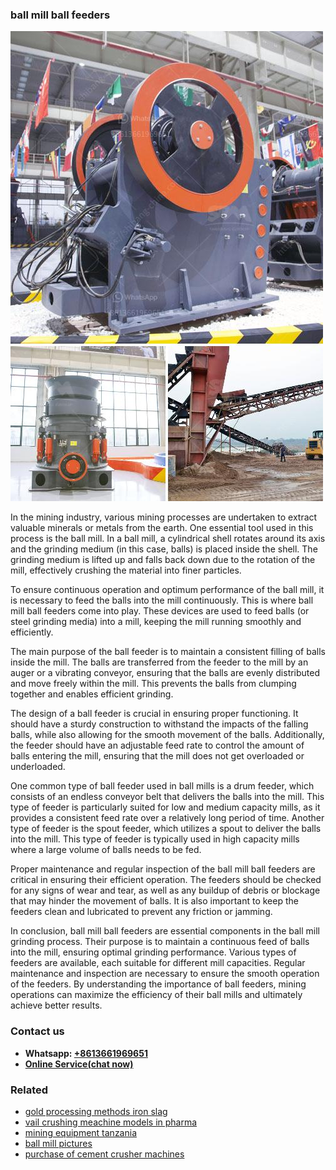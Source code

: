 <h3>ball mill ball feeders</h3><img src='1702952874.jpg' alt=''><p>In the mining industry, various mining processes are undertaken to extract valuable minerals or metals from the earth. One essential tool used in this process is the ball mill. In a ball mill, a cylindrical shell rotates around its axis and the grinding medium (in this case, balls) is placed inside the shell. The grinding medium is lifted up and falls back down due to the rotation of the mill, effectively crushing the material into finer particles.</p><p>To ensure continuous operation and optimum performance of the ball mill, it is necessary to feed the balls into the mill continuously. This is where ball mill ball feeders come into play. These devices are used to feed balls (or steel grinding media) into a mill, keeping the mill running smoothly and efficiently.</p><p>The main purpose of the ball feeder is to maintain a consistent filling of balls inside the mill. The balls are transferred from the feeder to the mill by an auger or a vibrating conveyor, ensuring that the balls are evenly distributed and move freely within the mill. This prevents the balls from clumping together and enables efficient grinding.</p><p>The design of a ball feeder is crucial in ensuring proper functioning. It should have a sturdy construction to withstand the impacts of the falling balls, while also allowing for the smooth movement of the balls. Additionally, the feeder should have an adjustable feed rate to control the amount of balls entering the mill, ensuring that the mill does not get overloaded or underloaded.</p><p>One common type of ball feeder used in ball mills is a drum feeder, which consists of an endless conveyor belt that delivers the balls into the mill. This type of feeder is particularly suited for low and medium capacity mills, as it provides a consistent feed rate over a relatively long period of time. Another type of feeder is the spout feeder, which utilizes a spout to deliver the balls into the mill. This type of feeder is typically used in high capacity mills where a large volume of balls needs to be fed.</p><p>Proper maintenance and regular inspection of the ball mill ball feeders are critical in ensuring their efficient operation. The feeders should be checked for any signs of wear and tear, as well as any buildup of debris or blockage that may hinder the movement of balls. It is also important to keep the feeders clean and lubricated to prevent any friction or jamming.</p><p>In conclusion, ball mill ball feeders are essential components in the ball mill grinding process. Their purpose is to maintain a continuous feed of balls into the mill, ensuring optimal grinding performance. Various types of feeders are available, each suitable for different mill capacities. Regular maintenance and inspection are necessary to ensure the smooth operation of the feeders. By understanding the importance of ball feeders, mining operations can maximize the efficiency of their ball mills and ultimately achieve better results.</p><h3>Contact us</h3><ul><li><strong>Whatsapp:&nbsp;<a href="https://wa.me/8613661969651">+8613661969651</a></strong></li><li><a href="https://swt.shibang-china.com/?git&amp;zhl&amp;ball mill ball feeders"><strong>Online Service(chat now)</strong></a></li></ul><h3>Related</h3><ul><li><a href='gold processing methods iron slag.md'>gold processing methods iron slag</a></li><li><a href='vail crushing meachine models in pharma.md'>vail crushing meachine models in pharma</a></li><li><a href='mining equipment tanzania.md'>mining equipment tanzania</a></li><li><a href='ball mill pictures.md'>ball mill pictures</a></li><li><a href='purchase of cement crusher machines.md'>purchase of cement crusher machines</a></li></ul>
